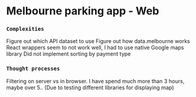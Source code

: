 # Melbourne parking app - Web

### `Complexities`

Figure out which API dataset to use
Figure out how data.melbourne works
React wrappers seem to not work well, I had to use native Google maps library
Did not implement sorting by payment type

### `Thought processes`

Filtering on server vs in browser.
I have spend much more than 3 hours, maybe over 5.. (Due to testing different libraries for displaying map)
